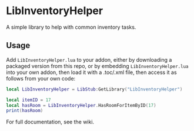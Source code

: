 # LibInventoryHelper

A simple library to help with common inventory tasks.

## Usage

Add `LibInventoryHelper.lua` to your addon, either by downloading a packaged version from this repo, or by embedding `LibInventoryHelper.lua` into your own addon, then load it with a .toc/.xml file, then access it as follows from your own code:
```lua
local LibInventoryHelper = LibStub:GetLibrary("LibInventoryHelper")

local itemID = 17
local hasRoom = LibInventoryHelper.HasRoomForItemByID(17)
print(hasRoom)
```

For full documentation, see the wiki.